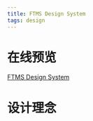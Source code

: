```yaml
---
title: FTMS Design System
tags: design
---
```




# 在线预览

[FTMS Design System](/ftmsSpec/index.html)



# 设计理念
